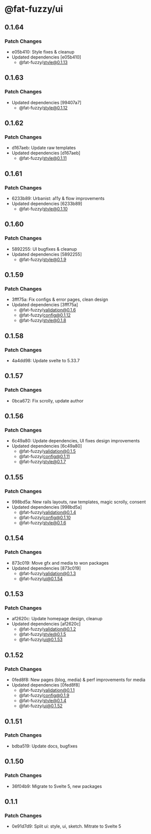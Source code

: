 # @fat-fuzzy/ui

## 0.1.64

### Patch Changes

- e05b410: Style fixes & cleanup
- Updated dependencies [e05b410]
  - @fat-fuzzy/style@0.1.13

## 0.1.63

### Patch Changes

- Updated dependencies [99407a7]
  - @fat-fuzzy/style@0.1.12

## 0.1.62

### Patch Changes

- d167aeb: Update raw templates
- Updated dependencies [d167aeb]
  - @fat-fuzzy/style@0.1.11

## 0.1.61

### Patch Changes

- 6233b89: Urbanist: a11y & flow improvements
- Updated dependencies [6233b89]
  - @fat-fuzzy/style@0.1.10

## 0.1.60

### Patch Changes

- 5892255: UI bugfixes & cleanup
- Updated dependencies [5892255]
  - @fat-fuzzy/style@0.1.9

## 0.1.59

### Patch Changes

- 3fff75a: Fix configs & error pages, clean design
- Updated dependencies [3fff75a]
  - @fat-fuzzy/validation@0.1.6
  - @fat-fuzzy/config@0.1.12
  - @fat-fuzzy/style@0.1.8

## 0.1.58

### Patch Changes

- 4a4dd98: Update svelte to 5.33.7

## 0.1.57

### Patch Changes

- 0bca672: Fix scrolly, update author

## 0.1.56

### Patch Changes

- 6c49a80: Update dependencies, UI fixes design improvements
- Updated dependencies [6c49a80]
  - @fat-fuzzy/validation@0.1.5
  - @fat-fuzzy/config@0.1.11
  - @fat-fuzzy/style@0.1.7

## 0.1.55

### Patch Changes

- 998bd5a: New rails layouts, raw templates, magic scrolly, consent
- Updated dependencies [998bd5a]
  - @fat-fuzzy/validation@0.1.4
  - @fat-fuzzy/config@0.1.10
  - @fat-fuzzy/style@0.1.6

## 0.1.54

### Patch Changes

- 873c019: Move gfx and media to won packages
- Updated dependencies [873c019]
  - @fat-fuzzy/validation@0.1.3
  - @fat-fuzzy/ui@0.1.54

## 0.1.53

### Patch Changes

- af2620c: Update homepage design, cleanup
- Updated dependencies [af2620c]
  - @fat-fuzzy/validation@0.1.2
  - @fat-fuzzy/style@0.1.5
  - @fat-fuzzy/ui@0.1.53

## 0.1.52

### Patch Changes

- 0fed8f8: New pages (blog, media) & perf improvements for media
- Updated dependencies [0fed8f8]
  - @fat-fuzzy/validation@0.1.1
  - @fat-fuzzy/config@0.1.9
  - @fat-fuzzy/style@0.1.4
  - @fat-fuzzy/ui@0.1.52

## 0.1.51

### Patch Changes

- bdba519: Update docs, bugfixes

## 0.1.50

### Patch Changes

- 36f04b9: Migrate to Svelte 5, new packages

## 0.1.1

### Patch Changes

- 0e91d7d9: Split ui: style, ui, sketch. Mitrate to Svelte 5
